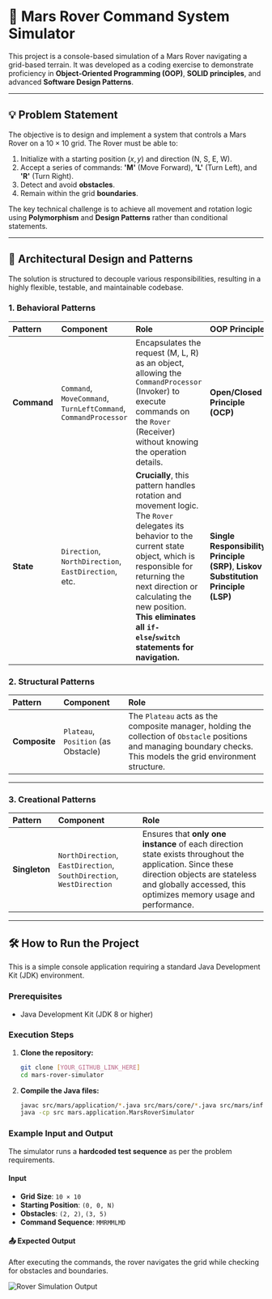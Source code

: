 # 🚀 Mars Rover Command System Simulator

This project is a console-based simulation of a Mars Rover navigating a grid-based terrain. It was developed as a coding exercise to demonstrate proficiency in **Object-Oriented Programming (OOP)**, **SOLID principles**, and advanced **Software Design Patterns**.

---

## 💡 Problem Statement

The objective is to design and implement a system that controls a Mars Rover on a $10 \times 10$ grid. The Rover must be able to:
1. Initialize with a starting position $(x, y)$ and direction (N, S, E, W).
2. Accept a series of commands: **'M'** (Move Forward), **'L'** (Turn Left), and **'R'** (Turn Right).
3. Detect and avoid **obstacles**.
4. Remain within the grid **boundaries**.

The key technical challenge is to achieve all movement and rotation logic using **Polymorphism** and **Design Patterns** rather than conditional statements.

---

## 📐 Architectural Design and Patterns

The solution is structured to decouple various responsibilities, resulting in a highly flexible, testable, and maintainable codebase.

### 1. Behavioral Patterns

| Pattern | Component                                                       | Role | OOP Principle |
| :--- |:----------------------------------------------------------------| :--- | :--- |
| **Command** | `Command`, `MoveCommand`, `TurnLeftCommand`, `CommandProcessor` | Encapsulates the request (M, L, R) as an object, allowing the `CommandProcessor` (Invoker) to execute commands on the `Rover` (Receiver) without knowing the operation details. | **Open/Closed Principle (OCP)** |
| **State** | `Direction`, `NorthDirection`, `EastDirection`, etc.            | **Crucially**, this pattern handles rotation and movement logic. The `Rover` delegates its behavior to the current state object, which is responsible for returning the next direction or calculating the new position. **This eliminates all `if-else`/`switch` statements for navigation.** | **Single Responsibility Principle (SRP)**, **Liskov Substitution Principle (LSP)** |

### 2. Structural Patterns

| Pattern | Component | Role |
| :--- | :--- | :--- |
| **Composite** | `Plateau`, `Position` (as Obstacle) | The `Plateau` acts as the composite manager, holding the collection of `Obstacle` positions and managing boundary checks. This models the grid environment structure. |

---
### 3. Creational Patterns

| Pattern | Component | Role |
| :--- | :--- | :--- |
| **Singleton** | `NorthDirection`, `EastDirection`, `SouthDirection`, `WestDirection` | Ensures that **only one instance** of each direction state exists throughout the application. Since these direction objects are stateless and globally accessed, this optimizes memory usage and performance. |

---

## 🛠️ How to Run the Project

This is a simple console application requiring a standard Java Development Kit (JDK) environment.

### Prerequisites
* Java Development Kit (JDK 8 or higher)

### Execution Steps
1. **Clone the repository:**
   ```bash
   git clone [YOUR_GITHUB_LINK_HERE]
   cd mars-rover-simulator
   
2. **Compile the Java files:**
    ```bash
   javac src/mars/application/*.java src/mars/core/*.java src/mars/infrastructure/*.java
    java -cp src mars.application.MarsRoverSimulator

### Example Input and Output

The simulator runs a **hardcoded test sequence** as per the problem requirements.

#### Input
- **Grid Size**: `10 × 10`
- **Starting Position**: `(0, 0, N)`
- **Obstacles**: `(2, 2)`, `(3, 5)`
- **Command Sequence**: `MMRMMLMD`

#### 📤 Expected Output
After executing the commands, the rover navigates the grid while checking for obstacles and boundaries.

![Rover Simulation Output](images/output.png)
